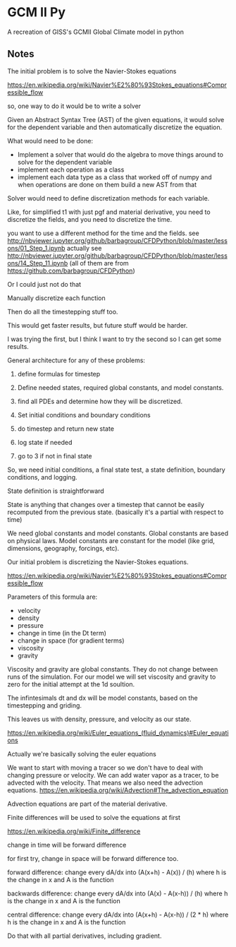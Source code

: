# GCM II Py

A recreation of GISS's GCMII Global Climate model in python

## Notes

The initial problem is to solve the Navier-Stokes equations

https://en.wikipedia.org/wiki/Navier%E2%80%93Stokes_equations#Compressible_flow

so, one way to do it would be to write a solver

Given an Abstract Syntax Tree (AST) of the given equations, it would solve for the
dependent variable and then automatically discretize the equation.

What would need to be done:
* Implement a solver that would do the algebra to move things around to solve 
    for the dependent variable
* implement each operation as a class
* implement each data type as a class that worked off of numpy and when 
    operations are done on them build a new AST from that

Solver would need to define discretization methods for each variable.

Like, for simplified t1 with just pgf and material derivative, you need to discretize the fields, and you need to discretize the time. 

you want to use a different method for the time and the fields. 
see http://nbviewer.jupyter.org/github/barbagroup/CFDPython/blob/master/lessons/01_Step_1.ipynb
actually see http://nbviewer.jupyter.org/github/barbagroup/CFDPython/blob/master/lessons/14_Step_11.ipynb
(all of them are from https://github.com/barbagroup/CFDPython)


Or I could just not do that

Manually discretize each function

Then do all the timestepping stuff too.

This would get faster results, but future stuff would be harder.

I was trying the first, but I think I want to try the second so I can get some
results.

General architecture for any of these problems:

1. define formulas for timestep

2. Define needed states, required global constants, and model constants.

3. find all PDEs and determine how they will be discretized.

4. Set initial conditions and boundary conditions

5. do timestep and return new state

6. log state if needed

7. go to 3 if not in final state


So, we need initial conditions, a final state test, a state definition, boundary conditions, and logging.

State definition is straightforward

State is anything that changes over a timestep that cannot be easily recomputed from the previous state.
(basically it's a partial with respect to time)

We need global constants and model constants. Global constants are based on physical laws. Model constants are constant for the model (like grid, dimensions, geography, forcings, etc).

Our initial problem is discretizing the Navier-Stokes equations.

https://en.wikipedia.org/wiki/Navier%E2%80%93Stokes_equations#Compressible_flow

Parameters of this formula are: 
* velocity
* density
* pressure
* change in time (in the Dt term)
* change in space (for gradient terms)
* viscosity
* gravity

Viscosity and gravity are global constants. They do not change between runs of the simulation.
For our model we will set viscosity and gravity to zero for the initial attempt at the 1d soultion.

The infintesimals dt and dx will be model constants, based on the timestepping and griding.

This leaves us with density, pressure, and velocity as our state.

https://en.wikipedia.org/wiki/Euler_equations_(fluid_dynamics)#Euler_equations

Actually we're basically solving the euler equations

We want to start with moving a tracer so we don't have to deal with changing pressure or velocity. 
We can add water vapor as a tracer, to be advected with the velocity.
That means we also need the advection equations.
https://en.wikipedia.org/wiki/Advection#The_advection_equation

Advection equations are part of the material derivative.

Finite differences will be used to solve the equations at first

https://en.wikipedia.org/wiki/Finite_difference

change in time will be forward difference

for first try, change in space will be forward difference too.

forward difference: change every dA/dx into (A(x+h) - A(x)) / (h) where h is the change in x and A is the function

backwards difference: change every dA/dx into (A(x) - A(x-h)) / (h) where h is the change in x and A is the function

central difference: change every dA/dx into (A(x+h) - A(x-h)) / (2 * h) where h is the change in x and A is the function


Do that with all partial derivatives, including gradient.














